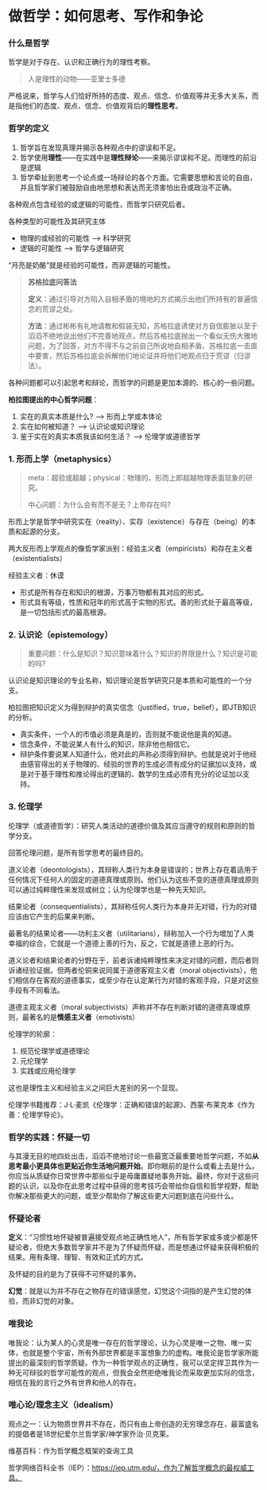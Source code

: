 # 做哲学：如何思考、写作和争论

### 什么是哲学

哲学是对于存在、认识和正确行为的理性考察。

> 人是理性的动物——亚里士多德

严格说来，哲学与人们恰好所持的态度、观点、信念、价值观等并无多大关系，而是指他们的态度、观点、信念、价值观背后的**理性思考**。

### 哲学的定义

1. 哲学旨在发现真理并揭示各种观点中的谬误和不足。
2. 哲学使用**理性**——在实践中是**理性辩论**——来揭示谬误和不足。而理性的前沿是逻辑
3. 哲学牵扯到思考一个论点或一场辩论的各个方面。它需要思想和言论的自由，并且哲学家们被鼓励自由地思想和表达而无须害怕出丑或政治不正确。

各种观点包含经验的或逻辑的可能性，而哲学只研究后者。

各种类型的可能性及其研究主体

- 物理的或经验的可能性 ——> 科学研究
- 逻辑的可能性 ——> 哲学与逻辑研究

“月亮是奶酪”就是经验的可能性，而非逻辑的可能性。

>  **苏格拉底问答法**
>
> **定义**：通过引导对方陷入自相矛盾的境地的方式揭示出他们所持有的普遍信念的荒谬之处。
>
> **方法**：通过彬彬有礼地请教和假装无知，苏格拉底诱使对方自信膨胀以至于滔滔不绝地说出他们不完善地观点，然后苏格拉底抛出一个看似无伤大雅地问题，为了回答，对方不得不与之前自己所说地自相矛盾，苏格拉底一击直中要害，然后苏格拉底会拆解他们地论证并将他们地观点归于荒谬（归谬法）。

各种问题都可以引起思考和辩论，而哲学的问题是更加本源的、核心的一些问题。

**柏拉图提出的中心哲学问题**：

1. 实在的真实本质是什么? ——> 形而上学或本体论
2. 实在如何被知道？ ——> 认识论或知识理论
3. 鉴于实在的真实本质我该如何生活？ ——> 伦理学或道德哲学

### 1. 形而上学（metaphysics）

> meta：超验或超越；physical：物理的，形而上即超越物理表面现象的研究。
>
> 中心问题：为什么会有而不是无？上帝存在吗?

形而上学是哲学中研究实在（reality）、实存（existence）与存在（being）的本质和起源的分支。

两大反形而上学观点的像哲学家派别：经验主义者（empiricists）和存在主义者（existentialists）

经验主义者：休谟

- 形式是所有存在和知识的根源，万事万物都有其对应的形式。
- 形式具有等级，性质和冠年的形式高于实物的形式。善的形式处于最高等级，是一切包括形式的最高根源。

### 2. 认识论（epistemology）

> 重要问题：什么是知识？知识意味着什么？知识的界限是什么？知识是可能的吗?

认识论是知识理论的专业名称，知识理论是哲学研究只是本质和可能性的一个分支。

柏拉图把知识定义为得到辩护的真实信念（justified，true，belief），即JTB知识的分析。

- 真实条件，一个人的市值必须是真是的，否则就不能说他是真的知道。
- 信念条件，不能说某人有什么的知识，除非他也相信它。
- 辩护条件要说某人知道什么，他对此的声称必须得到辩护。也就是说对于他经由感官得出的关于物理的、经验的世界的生成必须有成分的证据加以支持，或是对于基于理性和推论得出的逻辑的、数学的生成必须有充分的论证加以支持。

### 3. 伦理学

伦理学（或道德哲学）：研究人类活动的道德价值及其应当遵守的规则和原则的哲学分支。

回答伦理问题，是所有哲学思考的最终目的。

道义论者（deontologists），其辩称人类行为本身是错误的；世界上存在着适用于任何情况下任何人的固定的道德真理或原则。他们认为这些不变的道德真理或原则可以通过纯粹理性来发现或树立；认为伦理学也是一种先天知识。

结果论者（consequentialists），其辩称任何人类行为本身并无对错，行为的对错应该由它产生的后果来判断。

最著名的结果论者——功利主义者（utilitarians），辩称加入一个行为增加了人类幸福的综合，它就是一个道德上善的行为，反之，它就是道德上恶的行为。

道义论者和结果论者的分野在于，前者诉诸纯粹理性来决定对错的问题，而后者则诉诸经验证据。但两者伦铜来说同属于道德客观主义者（moral objectivists），他们相信存在客观的道德事实，或至少存在认定某行为对错的客观手段，只是对这些手段有不同看法。

道德主观主义者（moral subjectivists）声称并不存在判断对错的道德真理或原则，最著名的是**情感主义者**（emotivists）

伦理学的轮廓：

1. 规范伦理学或道德理论
2. 元伦理学
3. 实践或应用伦理学

这也是理性主义和经验主义之间巨大差别的另一个显现。

伦理学书籍推荐：J·L·麦凯《伦理学：正确和错误的起源》、西蒙·布莱克本《作为善：伦理学导论》。

### 哲学的实践：怀疑一切

与其漫无目的地四处出击，滔滔不绝地讨论一些最宽泛最重要地哲学问题，不如**从思考最小更具体也更贴近你生活地问题开始**。即你眼前的是什么或看上去是什么。你应当从质疑你日常世界中那些似乎是毋庸置疑地事务开始。最终，你对于这些问题的认识，以及你在此思考过程中获得的思考技巧会带给你自信和哲学视野，帮助你解决那些更大的问题，或至少帮助你了解这些更大问题到底在问些什么。

### **怀疑论者**

**定义**：“习惯性地怀疑被普遍接受观点地正确性地人”，所有哲学家或多或少都是怀疑论者，但绝大多数哲学家并不是为了怀疑而怀疑，而是想通过怀疑来获得积极的结果。用有条理、理智、有效和正式的方式。

及怀疑的目的是为了获得不可怀疑的事务。

**幻觉**：就是以为并不存在之物存在的错误感觉，幻觉这个词指的是产生幻觉的体验，而非幻觉的对象。

### 唯我论

唯我论：认为某人的心灵是唯一存在的哲学理论，认为心灵是唯一之物、唯一实体，也就是整个宇宙，所有外部世界都是丰富想象力的虚构。唯我论是哲学家所能提出的最深刻的哲学质疑。作为一种哲学观点的正确性，我可以坚定捍卫其作为一种无可辩驳的哲学可能性的观点，但我会全然拒绝唯我论而采取更加实际的信念，相信在我的言行之外有世界和他人的存在。

### 唯心论/理念主义（idealism）

观点之一：认为物质世界并不存在，而只有由上帝创造的无穷理念存在，最富盛名的提倡者是18世纪爱尔兰哲学家/神学家乔治·贝克莱。

维基百科：作为哲学概念框架的查询工具

哲学网络百科全书（IEP）：https://iep.utm.edu/，作为了解哲学概念的最权威工具。








